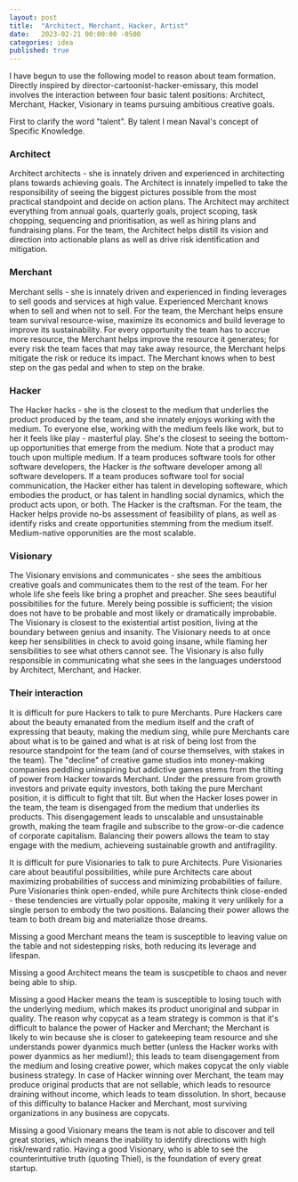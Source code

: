 ```yaml
---
layout: post
title:  "Architect, Merchant, Hacker, Artist"
date:   2023-02-21 00:00:00 -0500
categories: idea
published: true
---
```


I have begun to use the following model to reason about team formation. Directly inspired by director-cartoonist-hacker-emissary, this model involves the interaction between four basic talent positions: Architect, Merchant, Hacker, Visionary in teams pursuing ambitious creative goals.

First to clarify the word "talent". By talent I mean Naval's concept of Specific Knowledge.

### Architect
Architect architects - she is innately driven and experienced in architecting plans towards achieving goals. The Architect is innately impelled to take the responsibility of seeing the biggest pictures possible from the most practical standpoint and decide on action plans. The Architect may architect everything from annual goals, quarterly goals, project scoping, task chopping, sequencing and prioritisation, as well as hiring plans and fundraising plans. For the team, the Architect helps distill its vision and direction into actionable plans as well as drive risk identification and mitigation.

### Merchant
Merchant sells - she is innately driven and experienced in finding leverages to sell goods and services at high value. Experienced Merchant knows when to sell and when not to sell. For the team, the Merchant helps ensure team survival resource-wise, maximize its economics and build leverage to improve its sustainability. For every opportunity the team has to accrue more resource, the Merchant helps improve the resource it generates; for every risk the team faces that may take away resource, the Merchant helps mitigate the risk or reduce its impact. The Merchant knows when to best step on the gas pedal and when to step on the brake.

### Hacker
The Hacker hacks - she is the closest to the medium that underlies the product produced by the team, and she innately enjoys working with the medium. To everyone else, working with the medium feels like work, but to her it feels like play - masterful play. She's the closest to seeing the bottom-up opportunities that emerge from the medium. Note that a product may touch upon multiple medium. If a team produces software tools for other software developers, the Hacker is *the* software developer among all software developers. If a team produces software tool for social communication, the Hacker either has talent in developing softeware, which embodies the product, or has talent in handling social dynamics, which the product acts upon, or both. The Hacker is the craftsman. For the team, the Hacker helps provide no-bs assessment of feasibility of plans, as well as identify risks and create opportunities stemming from the medium itself. Medium-native opporunities are the most scalable.

### Visionary
The Visionary envisions and communicates - she sees the ambitious creative goals and communicates them to the rest of the team. For her whole life she feels like bring a prophet and preacher. She sees beautiful possibitilies for the future. Merely being possible is sufficient; the vision does not have to be probable and most likely or dramatically improbable. The Visionary is closest to the existential artist position, living at the boundary between genius and insanity. The Visionary needs to at once keep her sensibilities in check to avoid going insane, while flaming her sensibilities to see what others cannot see. The Visionary is also fully responsible in communicating what she sees in the languages understood by Architect, Merchant, and Hacker.

### Their interaction

It is difficult for pure Hackers to talk to pure Merchants. Pure Hackers care about the beauty emanated from the medium itself and the craft of expressing that beauty, making the medium sing, while pure Merchants care about what is to be gained and what is at risk of being lost from the resource standpoint for the team (and of course themselves, with stakes in the team). The "decline" of creative game studios into money-making companies peddling uninspiring but addictive games stems from the tilting of power from Hacker towards Merchant. Under the pressure from growth investors and private equity investors, both taking the pure Merchant position, it is difficult to fight that tilt. But when the Hacker loses power in the team, the team is disengaged from the medium that underlies its products. This disengagement leads to unscalable and unsustainable growth, making the team fragile and subscribe to the grow-or-die cadence of corporate capitalism. Balancing their powers allows the team to stay engage with the medium, achieveing sustainable growth and antifragility.

It is difficult for pure Visionaries to talk to pure Architects. Pure Visionaries care about beautiful possibilities, while pure Architects care about maximizing probabilities of success and minimizing probabilities of failure. Pure Visionaries think open-ended, while pure Architects think close-ended - these tendencies are virtually polar opposite, making it very unlikely for a single person to embody the two positions. Balancing their power allows the team to both dream big and materialize those dreams.

Missing a good Merchant means the team is susceptible to leaving value on the table and not sidestepping risks, both reducing its leverage and lifespan.

Missing a good Architect means the team is suscpetible to chaos and never being able to ship.

Missing a good Hacker means the team is susceptible to losing touch with the underlying medium, which makes its product unoriginal and subpar in quality. The reason why copycat as a team strategy is common is that it's difficult to balance the power of Hacker and Merchant; the Merchant is likely to win because she is closer to gatekeeping team resource and she understands power dyanmics much better (unless the Hacker works with power dyanmics as her medium!); this leads to team disengagement from the medium and losing creative power, which makes copycat the only viable business strategy. In case of Hacker winning over Merchant, the team may produce original products that are not sellable, which leads to resource draining without income, which leads to team dissolution. In short, because of this difficulty to balance Hacker and Merchant, most surviving organizations in any business are copycats.

Missing a good Visionary means the team is not able to discover and tell great stories, which means the inability to identify directions with high risk/reward ratio. Having a good Visionary, who is able to see the counterintuitive truth (quoting Thiel), is the foundation of every great startup.